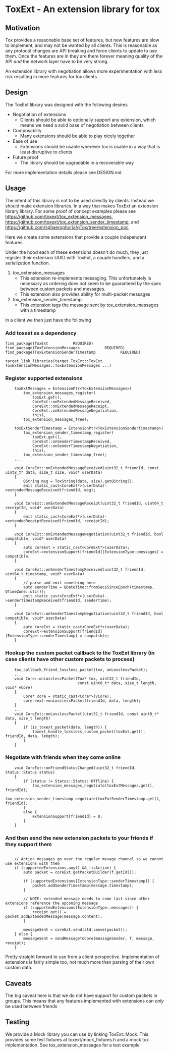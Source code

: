 # ToxExt - An extension library for tox

## Motivation

Tox provides a reasonable base set of features, but new features are slow to implement, and may not be wanted by all clients. This is reasonable as any protocol changes are API breaking and force clients to update to use them. Once the features are in they are there forever meaning quality of the API _and_ the network layer have to be very strong.

An extension library with negotiation allows more experimentation with less risk resulting in more features for tox clients.

## Design

The ToxExt library was designed with the following desires

* Negotiation of extensions
	* Clients should be able to optionally support any extension, which means we need a solid base of negotiation between clients
* Composablity
	* Many extensions should be able to play nicely together
* Ease of use
	* Extensions should be usable wherever tox is usable in a way that is least disruptive to clients
* Future proof
	* The library should be upgradable in a recoverable way

For more implementation details please see DESIGN.md

## Usage

The intent of this library is not to be used directly by clients. Instead we should make extension libraries. In a way that makes ToxExt an extension library library. For some proof of concept examples please see https://github.com/toxext/tox_extension_messages, https://github.com/toxext/tox_extension_sender_timestamp, and https://github.com/sphaerophoria/qTox/tree/extension_poc

Here we create some extensions that provide a couple independent features.

Under the hood each of these extensions doesn't do much, they just register their extension UUID with ToxExt, a couple handlers, and a serialization function.

1. tox_extension_messages
	* This extension re-implements messaging. This unfortunately is necessary as ordering does not seem to be guaranteed by the spec between custom packets and messages.
	* This extension also provides ability for multi-packet messages
1. tox_extension_sender_timestamp
	* This extension tags the message sent by tox_extension_messages with a timestamp

In a client we then just have the following

### Add toxext as a dependency

```
find_package(ToxExt           REQUIRED)
find_package(ToxExtensionMessages           REQUIRED)
find_package(ToxExtensionSenderTimestamp           REQUIRED)

target_link_libraries(target ToxExt::ToxExt ToxExtensionMessages::ToxExtensionMessages ...)
```

### Register supported extensions
```
    toxExtMessages = ExtensionPtr<ToxExtensionMessages>(
        tox_extension_messages_register(
            toxExt.get(),
            CoreExt::onExtendedMessageReceived,
            CoreExt::onExtendedMessageReceipt,
            CoreExt::onExtendedMessageNegotiation,
            this),
        tox_extension_messages_free);

    toxExtSenderTimestamp = ExtensionPtr<ToxExtensionSenderTimestamp>(
        tox_extension_sender_timestamp_register(
            toxExt.get(),
            CoreExt::onSenderTimestampReceived,
            CoreExt::onSenderTimestampNegotiation,
            this),
        tox_extension_sender_timestamp_free);
	...

    void CoreExt::onExtendedMessageReceived(uint32_t friendId, const uint8_t* data, size_t size, void* userData)
    {
        QString msg = ToxString(data, size).getQString();
        emit static_cast<CoreExt*>(userData)->extendedMessageReceived(friendId, msg);
    }

    void CoreExt::onExtendedMessageReceipt(uint32_t friendId, uint64_t receiptId, void* userData)
    {
        emit static_cast<CoreExt*>(userData)->extendedReceiptReceived(friendId, receiptId);
    }

    void CoreExt::onExtendedMessageNegotiation(uint32_t friendId, bool compatible, void* userData)
    {
        auto coreExt = static_cast<CoreExt*>(userData);
        coreExt->extensionSupport[friendId][ExtensionType::messages] = compatible;
    }

    void CoreExt::onSenderTimestampReceived(uint32_t friendId, uint64_t timestamp, void* userData)
    {
        // parse and emit something here
        auto senderTime = QDateTime::fromSecsSinceEpoch(timestamp, QTimeZone::utc());
        emit static_cast<CoreExt*>(userData)->senderTimestampReceived(friendId, senderTime);
    }

    void CoreExt::onSenderTimestampNegotiation(uint32_t friendId, bool compatible, void* userData)
    {
        auto coreExt = static_cast<CoreExt*>(userData);
        coreExt->extensionSupport[friendId][ExtensionType::senderTimestamp] = compatible;
    }
```

### Hookup the custom packet callback to the ToxExt library (in case clients have other custom packets to process)
```
    tox_callback_friend_lossless_packet(tox, onLosslessPacket);
	...
    void Core::onLosslessPacket(Tox* tox, uint32_t friendId,
                                const uint8_t* data, size_t length, void* vCore)
    {
        Core* core = static_cast<Core*>(vCore);
        core->ext->onLosslessPacket(friendId, data, length);
    }
    ...
    void CoreExt::onLosslessPacket(uint32_t friendId, const uint8_t* data, size_t length)
    {
        if (is_toxext_packet(data, length)) {
            toxext_handle_lossless_custom_packet(toxExt.get(), friendId, data, length);
        }
    }
```

### Negotiate with friends when they come online
```
    void CoreExt::onFriendStatusChanged(uint32_t friendId, Status::Status status)
    {
        if (status != Status::Status::Offline) {
            tox_extension_messages_negotiate(toxExtMessages.get(), friendId);
            tox_extension_sender_timestamp_negotiate(toxExtSenderTimestamp.get(), friendId);
        }
        else {
            extensionSupport[friendId] = 0;
        }
    }
```

### And then send the new extension packets to your friends if they support them
```

    // Action messages go over the regular mesage channel so we cannot use extensions with them
    if (supportedExtensions.any() && !isAction) {
        auto packet = coreExt.getPacketBuilder(f.getId());

        if (supportedExtensions[ExtensionType::senderTimestamp]) {
            packet.addSenderTimestamp(message.timestamp);
        }

        // NOTE: extended message needs to come last since other extensions reference the upcoming message
        if (supportedExtensions[ExtensionType::messages]) {
            receipt.get() = packet.addExtendedMessage(message.content);
        }

        messageSent = coreExt.send(std::move(packet));
    } else {
        messageSent = sendMessageToCore(messageSender, f, message, receipt);
    }
```

Pretty straight forward to use from a client perspective. Implementation of extensions is fairly simple too, not much more than parsing of their own custom data.

## Caveats

The big caveat here is that we do not have support for custom packets in groups. This means that any features implemented with extensions can _only_ be used between friends

## Testing

We provide a Mock library you can use by linking ToxExt::Mock. This provides some test fixtures at toxext/mock_fixtures.h and a mock tox implementation. See tox_extension_messages for a test example
